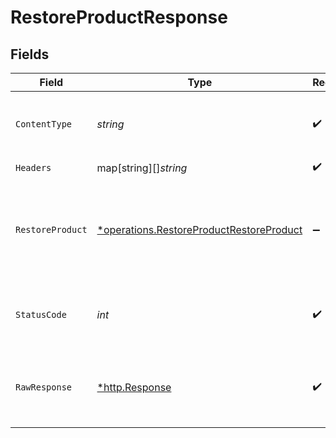 # RestoreProductResponse


## Fields

| Field                                                                                                      | Type                                                                                                       | Required                                                                                                   | Description                                                                                                | Example                                                                                                    |
| ---------------------------------------------------------------------------------------------------------- | ---------------------------------------------------------------------------------------------------------- | ---------------------------------------------------------------------------------------------------------- | ---------------------------------------------------------------------------------------------------------- | ---------------------------------------------------------------------------------------------------------- |
| `ContentType`                                                                                              | *string*                                                                                                   | :heavy_check_mark:                                                                                         | HTTP response content type for this operation                                                              |                                                                                                            |
| `Headers`                                                                                                  | map[string][]*string*                                                                                      | :heavy_check_mark:                                                                                         | N/A                                                                                                        |                                                                                                            |
| `RestoreProduct`                                                                                           | [*operations.RestoreProductRestoreProduct](../../../pkg/models/operations/restoreproductrestoreproduct.md) | :heavy_minus_sign:                                                                                         | OK                                                                                                         | {<br/>"status": "success",<br/>"message": "Product Restored Successfully"<br/>}                            |
| `StatusCode`                                                                                               | *int*                                                                                                      | :heavy_check_mark:                                                                                         | HTTP response status code for this operation                                                               |                                                                                                            |
| `RawResponse`                                                                                              | [*http.Response](https://pkg.go.dev/net/http#Response)                                                     | :heavy_check_mark:                                                                                         | Raw HTTP response; suitable for custom response parsing                                                    |                                                                                                            |